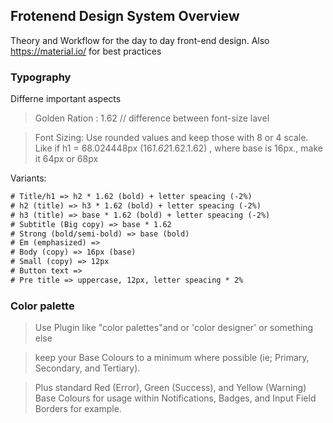 ## Frotenend Design System Overview

Theory and Workflow for the day to day front-end design. Also https://material.io/ for best practices

### Typography
Differne important aspects
> Golden Ration : 1.62 // difference between font-size lavel

> Font Sizing: Use rounded values and keep those with 8 or 4 scale. Like if h1 = 68.024448px (16*1.62*1.62.1.62) , where base is 16px., make it 64px or 68px

Variants:
```txt
# Title/h1 => h2 * 1.62 (bold) + letter speacing (-2%)
# h2 (title) => h3 * 1.62 (bold) + letter speacing (-2%)
# h3 (title) => base * 1.62 (bold) + letter speacing (-2%)
# Subtitle (Big copy) => base * 1.62
# Strong (bold/semi-bold) => base (bold)
# Em (emphasized) =>
# Body (copy) => 16px (base)
# Small (copy) => 12px
# Button text =>
# Pre title => uppercase, 12px, letter speacing * 2%
```

### Color palette
> Use Plugin like "color palettes"and or 'color designer' or something else

> keep your Base Colours to a minimum where possible (ie; Primary, Secondary, and Tertiary).

> Plus standard Red (Error), Green (Success), and Yellow (Warning) Base Colours for usage within Notifications, Badges, and Input Field Borders for example.



